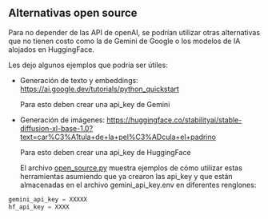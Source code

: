## Alternativas open source

Para no depender de las API de openAI, se podrían utilizar otras alternativas que no tienen costo como la de Gemini de Google o los modelos de IA alojados en HuggingFace.

Les dejo algunos ejemplos que podría ser útiles:

- Generación de texto y embeddings:
  https://ai.google.dev/tutorials/python_quickstart

  Para esto deben crear una api_key de Gemini

- Generación de imágenes:
  https://huggingface.co/stabilityai/stable-diffusion-xl-base-1.0?text=car%C3%A1tula+de+la+pel%C3%ADcula+el+padrino

  Para esto deben crear una api_key de HuggingFace

  El archivo [open_source.py](aux_files/open_source.py) muestra ejemplos de cómo utilizar estas herramientas asumiendo que ya crearon las api_key y que están almacenadas en el archivo gemini_api_key.env en diferentes renglones:

````python
gemini_api_key = XXXXX 
hf_api_key = XXXX
````
  
  
